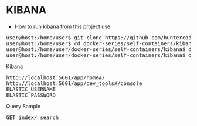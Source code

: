 # KIBANA

- How to run kibana from this project use

<pre>
user@host:/home/user$ git clone https://github.com/huntercodexs/docker-series.git .
user@host:/home/user$ cd docker-series/self-containers/kibana
user@host:/home/user/docker-series/self-containers/kibana$ docker-compose up --build
user@host:/home/user/docker-series/self-containers/kibana$ docker-compose start
</pre>

Kibana
<pre>
http://localhost:5601/app/home#/
http://localhost:5601/app/dev_tools#/console
ELASTIC_USERNAME
ELASTIC_PASSWORD
</pre>

Query Sample
<pre>
GET index/_search
</pre>

